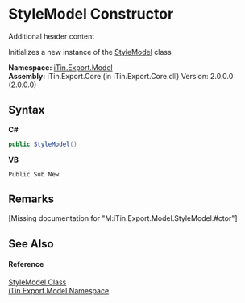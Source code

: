 # StyleModel Constructor 
Additional header content 

Initializes a new instance of the <a href="T_iTin_Export_Model_StyleModel">StyleModel</a> class

**Namespace:**&nbsp;<a href="N_iTin_Export_Model">iTin.Export.Model</a><br />**Assembly:**&nbsp;iTin.Export.Core (in iTin.Export.Core.dll) Version: 2.0.0.0 (2.0.0.0)

## Syntax

**C#**<br />
``` C#
public StyleModel()
```

**VB**<br />
``` VB
Public Sub New
```


## Remarks
\[Missing <remarks> documentation for "M:iTin.Export.Model.StyleModel.#ctor"\]

## See Also


#### Reference
<a href="T_iTin_Export_Model_StyleModel">StyleModel Class</a><br /><a href="N_iTin_Export_Model">iTin.Export.Model Namespace</a><br />